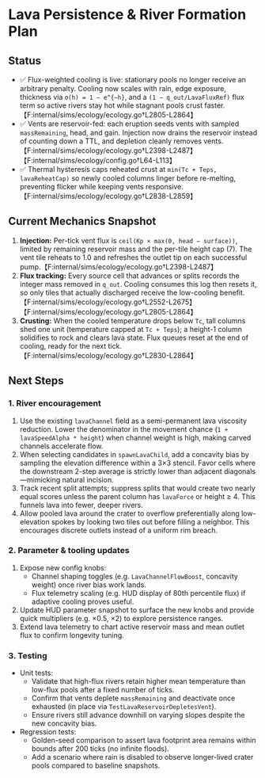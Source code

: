 # Lava Persistence & River Formation Plan

## Status

* ✅ Flux-weighted cooling is live: stationary pools no longer receive an arbitrary penalty. Cooling now scales with rain, edge exposure, thickness via `σ(h) = 1 − e^{−h}`, and a `(1 − q_out/LavaFluxRef)` flux term so active rivers stay hot while stagnant pools crust faster.【F:internal/sims/ecology/ecology.go†L2805-L2864】
* ✅ Vents are reservoir-fed: each eruption seeds vents with sampled `massRemaining`, head, and gain. Injection now drains the reservoir instead of counting down a TTL, and depletion cleanly removes vents.【F:internal/sims/ecology/ecology.go†L2398-L2487】【F:internal/sims/ecology/config.go†L64-L113】
* ✅ Thermal hysteresis caps reheated crust at `min(Tc + Teps, lavaReheatCap)` so newly cooled columns linger before re-melting, preventing flicker while keeping vents responsive.【F:internal/sims/ecology/ecology.go†L2838-L2859】

## Current Mechanics Snapshot

1. **Injection:** Per-tick vent flux is `ceil(Kp × max(0, head − surface))`, limited by remaining reservoir mass and the per-tile height cap (7). The vent tile reheats to 1.0 and refreshes the outlet tip on each successful pump.【F:internal/sims/ecology/ecology.go†L2398-L2487】
2. **Flux tracking:** Every source cell that advances or splits records the integer mass removed in `q_out`. Cooling consumes this log then resets it, so only tiles that actually discharged receive the low-cooling benefit.【F:internal/sims/ecology/ecology.go†L2552-L2675】【F:internal/sims/ecology/ecology.go†L2805-L2864】
3. **Crusting:** When the cooled temperature drops below `Tc`, tall columns shed one unit (temperature capped at `Tc + Teps`); a height-1 column solidifies to rock and clears lava state. Flux queues reset at the end of cooling, ready for the next tick.【F:internal/sims/ecology/ecology.go†L2830-L2864】

## Next Steps

### 1. River encouragement

1. Use the existing `lavaChannel` field as a semi-permanent lava viscosity reduction. Lower the denominator in the movement chance (`1 + lavaSpeedAlpha * height`) when channel weight is high, making carved channels accelerate flow.
2. When selecting candidates in `spawnLavaChild`, add a concavity bias by sampling the elevation difference within a 3×3 stencil. Favor cells where the downstream 2-step average is strictly lower than adjacent diagonals—mimicking natural incision.
3. Track recent split attempts; suppress splits that would create two nearly equal scores unless the parent column has `lavaForce` or height ≥ 4. This funnels lava into fewer, deeper rivers.
4. Allow pooled lava around the crater to overflow preferentially along low-elevation spokes by looking two tiles out before filling a neighbor. This encourages discrete outlets instead of a uniform rim breach.

### 2. Parameter & tooling updates

1. Expose new config knobs:
   * Channel shaping toggles (e.g. `LavaChannelFlowBoost`, concavity weight) once river bias work lands.
   * Flux telemetry scaling (e.g. HUD display of 80th percentile flux) if adaptive cooling proves useful.
2. Update HUD parameter snapshot to surface the new knobs and provide quick multipliers (e.g. ×0.5, ×2) to explore persistence ranges.
3. Extend lava telemetry to chart active reservoir mass and mean outlet flux to confirm longevity tuning.

### 3. Testing

* Unit tests:
  * Validate that high-flux rivers retain higher mean temperature than low-flux pools after a fixed number of ticks.
  * Confirm that vents deplete `massRemaining` and deactivate once exhausted (in place via `TestLavaReservoirDepletesVent`).
  * Ensure rivers still advance downhill on varying slopes despite the new concavity bias.
* Regression tests:
  * Golden-seed comparison to assert lava footprint area remains within bounds after 200 ticks (no infinite floods).
  * Add a scenario where rain is disabled to observe longer-lived crater pools compared to baseline snapshots.
